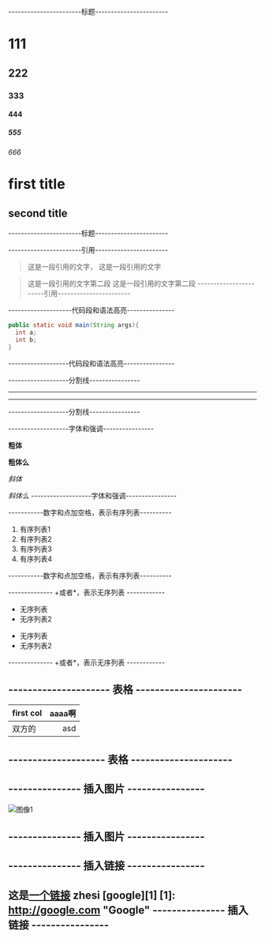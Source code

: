-----------------------标题-----------------------
# 111
## 222
### 333
#### 444
##### 555
###### 666


first title
====
second title
----
-----------------------标题-----------------------

-----------------------引用-----------------------
> 这是一段引用的文字，
> 这是一段引用的文字

> 这是一段引用的文字第二段
  这是一段引用的文字第二段
-----------------------引用-----------------------

--------------------代码段和语法高亮---------------
```java
public static void main(String args){
  int a;
  int b;
}
```
-------------------代码段和语法高亮----------------

-------------------分割线----------------
****
***
-------------------分割线----------------

-------------------字体和强调----------------

**粗体**

__粗体么__

*斜体*

_斜体么_
-------------------字体和强调----------------

-----------数字和点加空格，表示有序列表----------
1. 有序列表1
2. 有序列表2
3. 有序列表3
4. 有序列表4

-----------数字和点加空格，表示有序列表----------

-------------- +或者*，表示无序列表 ------------
* 无序列表
* 无序列表2

+ 无序列表
+ 无序列表2

-------------- +或者*，表示无序列表 ------------

--------------------- 表格 ----------------------
---
|first col|aaaa啊|
|:-----|----:|
|双方的|asd|
-------------------- 表格 ---------------------
---

--------------- 插入图片 ----------------
---

![图像1](/img.jpg)

--------------- 插入图片 ----------------
---

--------------- 插入链接 ----------------
---

这是[一个链接](http://www.baidu.com/"title")
zhesi [google][1]
[1]: http://google.com  "Google"
--------------- 插入链接 ----------------
---
